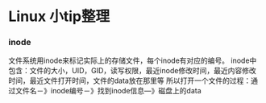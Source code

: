 # Linux 小tip整理

### inode
文件系统用inode来标记实际上的存储文件，每个inode有对应的编号。
inode中包含：文件的大小，UID，GID，读写权限，最近inode修改时间，最近内容修改时间，最近文件打开时间，文件的data放在那里等
所以打开一个文件的过程：通过文件名－》inode编号－》找到inode信息—》磁盘上的data

